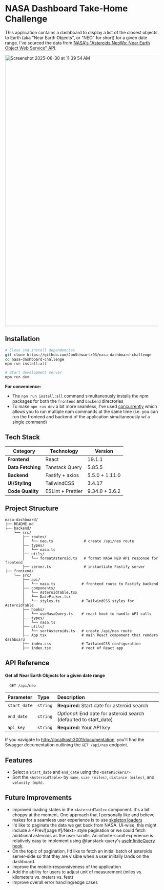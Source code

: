 
# NASA Dashboard Take-Home Challenge

This application contains a dashboard to display a list of the closest objects to Earth (aka "Near Earth Objects", or "NEO" for short) for a given date range. I've sourced the data from [NASA's "Asteroids NeoWs: Near Earth Object Web Service" API](https://api.nasa.gov/).

<img width="1000" height="888" alt="Screenshot 2025-08-30 at 11 39 54 AM" src="https://github.com/user-attachments/assets/d00f80ef-defd-472b-930c-0233061047dc" />

## Installation
```bash
# Clone and install dependencies
git clone https://github.com/JonSchwartz93/nasa-dashboard-challenge
cd nasa-dashboard-challenge
npm run install:all

# Start development server
npm run dev
```

**For convenience:**
- The `npm run install:all` command simultaneously installs the npm packages for both the `frontend` and `backend` directories
- To make `npm run dev` a bit more seamless, I've used [concurrently](https://www.npmjs.com/package/concurrently) which allows you to run multiple npm commands at the same time (i.e. you can run the frontend and backend of the application simultaneously w/ a single command)


## Tech Stack

| Category          | Technology               | Version        |
| ----------------- | ------------------------ | -------------- |
| **Frontend**      | React                    | 19.1.1         |
| **Data Fetching** | Tanstack Query       | 5.85.5         |
| **Backend**       | Fastify + axios                | 5.5.0  + 1.11.0 |
| **UI/Styling**       | TailwindCSS             | 3.4.17         |
| **Code Quality**  | ESLint + Prettier        | 9.34.0 + 3.6.2 |

## Project Structure
```
nasa-dashboard/
├── README.md
├── backend/
    └── src/
        ├── routes/
        │   └── neo.ts              # create /api/neo route
        ├── types/
        │   └── nasa.ts
        ├── utils/
        │   └── formatAsteroid.ts   # format NASA NEO API response for frontend
        ├── server.ts               # instantiate Fastify server
├── frontend/
    └── src/
        ├── api/
        │   └── nasa.ts            # frontend route to Fastify backend
        ├── components/
        │   └── AsteroidTable.tsx  
        │   └── DatePicker.tsx
        │   └── styles.ts          # TailwindCSS styles for AsteroidTable
        ├── hooks/
        │   └── useNasaQuery.ts    # react hook to handle API calls
        ├── types/
        │   └── nasa.ts            
        ├── utils/
        │   └── sortAsteroids.ts   # create /api/neo route
        ├── App.tsx                # main React component that renders dashboard
        ├── index.css              # TailwindCSS configuration
        ├── index.tsx              # root of React app
```
## API Reference

#### Get all Near Earth Objects for a given date range

```http
  GET /api/neo
```

| Parameter | Type     | Description                |
| :-------- | :------- | :------------------------- |
| `start_date` | `string` | **Required:** Start date for asteroid search |
| `end_date` | `string` | _Optional:_ End date for asteroid search (defaulted to start_date) |
| `api_key` | `string` | **Required:** Your API key |

If you navigate to [http://localhost:3001/documentation](http://localhost:3001/documentation), you'll find the Swagger documentation outlining the `GET /api/neo` endpoint.
## Features
- Select a `start_date` and `end_date` using the `<DatePickers/>`
- Sort the `<AsteroidTable>` by `name`, `size (miles)`, `distance (miles)`, and `velocity (mph)`.

## Future Improvements
- Improved loading states in the `<AsteroidTable>` component. It's a bit choppy at the moment. One approach that I personally like and believe makes for a seamless user experience is to use [skeleton loaders](https://www.chakra-ui.com/docs/components/skeleton)
- I'd like to paginate the data we get back from NASA. UI-wise, this might include a <Prev/[page #]/Next> style pagination or we could fetch additional asteroids as the user scrolls. An infinite-scroll experience is relatively easy to implement using @tanstack-query's [useInfiniteQuery hook](https://tanstack.com/query/v4/docs/framework/react/reference/useInfiniteQuery).
- On the topic of pagination, I'd like to fetch an initial batch of asteroids server-side so that they are visible when a user iniitally lands on the dashboard.
- Improve the mobile-responsiveness of the application
- Add the ability for users to adjust unit of measurement (miles vs. kilometers vs. meters vs. feet)
- Improve overall error handling/edge cases
